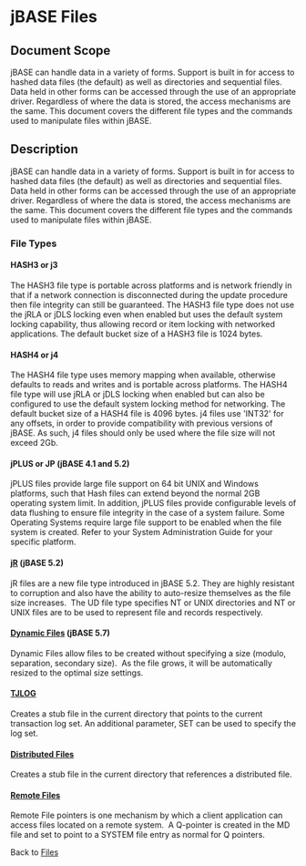 # jBASE Files

<PageHeader />

## Document Scope

jBASE can handle data in a variety of forms. Support is built in for access to hashed data files (the default) as well as directories and sequential files. Data held in other forms can be accessed through the use of an appropriate driver. Regardless of where the data is stored, the access mechanisms are the same. This document covers the different file types and the commands used to manipulate files within jBASE.

## Description

jBASE can handle data in a variety of forms. Support is built in for access to hashed data files (the default) as well as directories and sequential files. Data held in other forms can be accessed through the use of an appropriate driver. Regardless of where the data is stored, the access mechanisms are the same. This document covers the different file types and the commands used to manipulate files within jBASE.

### File Types

#### HASH3 or j3

The HASH3 file type is portable across platforms and is network friendly in that if a network connection is disconnected during the update procedure then file integrity can still be guaranteed. The HASH3 file type does not use the jRLA or jDLS locking even when enabled but uses the default system locking capability, thus allowing record or item locking with networked applications. The default bucket size of a HASH3 file is 1024 bytes.

#### HASH4 or j4

The HASH4 file type uses memory mapping when available, otherwise defaults to reads and writes and is portable across platforms. The HASH4 file type will use jRLA or jDLS locking when enabled but can also be configured to use the default system locking method for networking. The default bucket size of a HASH4 file is 4096 bytes. j4 files use 'INT32' for any offsets, in order to provide compatibility with previous versions of jBASE. As such, j4 files should only be used where the file size will not exceed 2Gb.

#### jPLUS or JP (jBASE 4.1 and 5.2)

jPLUS files provide large file support on 64 bit UNIX and Windows platforms, such that Hash files can extend beyond the normal 2GB operating system limit. In addition, jPLUS files provide configurable levels of data flushing to ensure file integrity in the case of a system failure. Some Operating Systems require large file support to be enabled when the file system is created. Refer to your System Administration Guide for your specific platform.

#### [jR](./../jr-files) (jBASE 5.2)

jR files are a new file type introduced in jBASE 5.2. They are highly resistant to corruption and also have the ability to auto-resize themselves as the file size increases.  The UD file type specifies NT or UNIX directories and NT or UNIX files are to be used to represent file and records respectively.

#### [Dynamic Files](./../dynamic-files) (jBASE 5.7)

Dynamic Files allow files to be created without specifying a size (modulo, separation, secondary size).  As the file grows, it will be automatically resized to the optimal size settings.

#### [TJLOG](./../../transactions/transaction-replication/introduction-to-transaction-journaling)

Creates a stub file in the current directory that points to the current transaction log set. An additional parameter, SET can be used to specify the log set.

#### [Distributed Files](./../distributed-files/distributed-files)

Creates a stub file in the current directory that references a distributed file.

#### [Remote Files](./../remote-files/jbase-remote-file-service-%28jrfs%29)

Remote File pointers is one mechanism by which a client application can access files located on a remote system.  A Q-pointer is created in the MD file and set to point to a SYSTEM file entry as normal for Q pointers.

Back to [Files](./../README.md)
